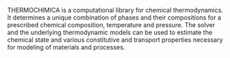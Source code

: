 THERMOCHIMICA is a computational library for chemical thermodynamics.
It determines a unique combination of phases and their compositions
for a prescribed chemical composition, temperature and pressure. The
solver and the underlying thermodynamic models can be used to estimate
the chemical state and various constitutive and transport properties
necessary for modeling of materials and processes.
